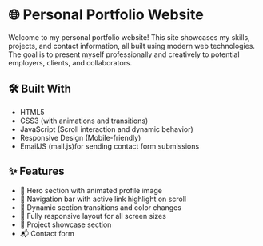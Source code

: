 # 🌐 Personal Portfolio Website

Welcome to my personal portfolio website! This site showcases my skills, projects, and contact information, all built using modern web technologies.
The goal is to present myself professionally and creatively to potential employers, clients, and collaborators.


## 🛠️ Built With

- HTML5
- CSS3 (with animations and transitions)
- JavaScript (Scroll interaction and dynamic behavior)
- Responsive Design (Mobile-friendly)
- EmailJS (mail.js)for sending contact form submissions

## ✨ Features

- 👋 Hero section with animated profile image
- 🧭 Navigation bar with active link highlight on scroll
- 🎨 Dynamic section transitions and color changes
- 📱 Fully responsive layout for all screen sizes
- 📂 Project showcase section
- 📬 Contact form

